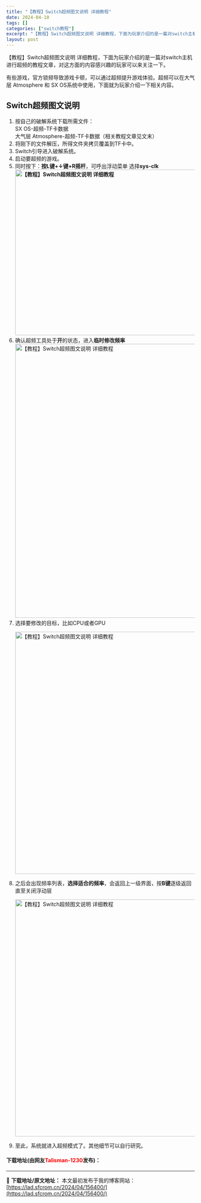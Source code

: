 ```yaml
---
title: "【教程】Switch超频图文说明 详细教程"
date: 2024-04-10
tags: []
categories: ["switch教程"]
excerpt: "【教程】Switch超频图文说明 详细教程，下面为玩家介绍的是一篇对switch主机进行超频的教程文章，对这方面的内容感兴趣的玩家可以来关注一下。 有些游戏，官方锁频导致游戏卡顿，可以通过超频提升游戏体验。超频可以在大气层 Atmosphere 和 SX OS系统中使用，下面就为玩家介绍一下相关内容&hellip;"
layout: post
---
```


 <p>【教程】Switch超频图文说明 详细教程，下面为玩家介绍的是一篇对switch主机进行超频的教程文章，对这方面的内容感兴趣的玩家可以来关注一下。</p> <p>有些游戏，官方锁频导致游戏卡顿，可以通过超频提升游戏体验。超频可以在大气层 Atmosphere 和 SX OS系统中使用，下面就为玩家介绍一下相关内容。</p> <h2>Switch超频图文说明</h2> <ol> <li>按自己的破解系统下载所需文件：<br />SX OS-超频-TF卡数据<br />大气层 Atmosphere-超频-TF卡数据（相关教程文章见文末）</li> <li>将刚下的文件解压，所得文件夹拷贝覆盖到TF卡中。</li> <li>Switch引导进入破解系统。</li> <li>启动要超频的游戏。</li> <li>同时按下：<strong>按L键+&darr;键+R摇杆</strong>，可呼出浮动菜单 选择<strong>sys-clk<img src="https://lad.sfcrom.cn/wp-content/uploads/2024/04/20240410_66162e914adca.webp" style="width: 661px; height: 443px;" alt="【教程】Switch超频图文说明 详细教程" /></strong></li> <li>确认超频工具处于<strong>开</strong>的状态，进入<strong>临时修改频率</strong><img src="https://lad.sfcrom.cn/wp-content/uploads/2024/04/20240410_66162e91a7725.webp" style="width: 670px; height: 733px;" alt="【教程】Switch超频图文说明 详细教程" /></li> <li>选择要修改的目标，比如CPU或者GPU   <p><img src="https://lad.sfcrom.cn/wp-content/uploads/2024/04/20240410_66162e920a536.webp" style="width: 667px; height: 648px;" alt="【教程】Switch超频图文说明 详细教程" /></p></li> <li>之后会出现频率列表，<strong>选择适合的频率</strong>，会返回上一级界面，按<strong>B键</strong>逐级返回直至关闭浮动层   <p><img src="https://lad.sfcrom.cn/wp-content/uploads/2024/04/20240410_66162e9264c9d.webp" style="width: 664px; height: 634px;" alt="【教程】Switch超频图文说明 详细教程" /></p></li> <li>至此，系统就进入超频模式了。其他细节可以自行研究。</li> </ol> <p><h4>下载地址(由网友<font color="red">Talisman-1230</font>发布)：</h4></p> 

---
📖 **下载地址/原文地址：** 本文最初发布于我的博客网站：[https://lad.sfcrom.cn/2024/04/156400/](https://lad.sfcrom.cn/2024/04/156400/)
